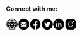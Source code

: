 ### Connect with me:

[<picture>
  <source media="(prefers-color-scheme: dark)" srcset="./icons/website_dark.png#gh-dark-mode-only">
  <source media="(prefers-color-scheme: light)" srcset="./icons/website_light.png#gh-light-mode-only">
  <img align="left" width="32px" alt="Website" src="./icons/website_light.png#gh-light-mode-only">
</picture>][website]

[<picture>
  <source media="(prefers-color-scheme: dark)" srcset="./icons/mail_dark.png#gh-dark-mode-only">
  <source media="(prefers-color-scheme: light)" srcset="./icons/mail_light.png#gh-light-mode-only">
  <img align="left" width="32px" alt="mail" src="./icons/mail_light.png#gh-light-mode-only">
</picture>][mail]

[<picture>
  <source media="(prefers-color-scheme: dark)" srcset="./icons/facebook_dark.svg#gh-dark-mode-only">
  <source media="(prefers-color-scheme: light)" srcset="./icons/facebook_light.svg#gh-light-mode-only">
  <img align="left" width="32px" alt="facebook" src="./icons/facebook_light.svg#gh-light-mode-only">
</picture>][facebook]

[<picture>
  <source media="(prefers-color-scheme: dark)" srcset="./icons/twitter_dark.svg#gh-dark-mode-only">
  <source media="(prefers-color-scheme: light)" srcset="./icons/twitter_light.svg#gh-light-mode-only">
  <img align="left" width="32px" alt="twitter" src="./icons/twitter_light.svg#gh-light-mode-only">
</picture>][twitter]

[<picture>
  <source media="(prefers-color-scheme: dark)" srcset="./icons/linkedin_dark.svg#gh-dark-mode-only">
  <source media="(prefers-color-scheme: light)" srcset="./icons/linkedin_light.svg#gh-light-mode-only">
  <img align="left" width="32px" alt="linkedin" src="./icons/linkedin_light.svg#gh-light-mode-only">
</picture>][linkedin]

[<picture>
  <source media="(prefers-color-scheme: dark)" srcset="./icons/instagram_dark.svg#gh-dark-mode-only">
  <source media="(prefers-color-scheme: light)" srcset="./icons/instagram_light.svg#gh-light-mode-only">
  <img align="left" width="32px" alt="instagram" src="./icons/instagram_light.svg#gh-light-mode-only">
</picture>][instagram]

[website]: https://jahidulsaeid.com
[mail]: mailto:me@jahidulsaeid.com
[twitter]: https://twitter.com/jahidulsaeid
[facebook]: https://facebook.com/jahidulsaeid
[instagram]: https://instagram.com/jahidulsaeid
[linkedin]: https://linkedin.com/in/jahidulsaeid
